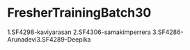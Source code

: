 # FresherTrainingBatch30
1.SF4298-kaviyarasan
2.SF4306-samakimperrera
3.SF4286-Arunadevi3.SF4289-Deepika